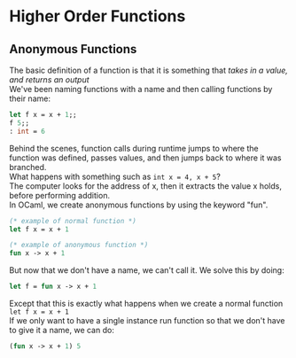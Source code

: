 # Higher Order Functions
## Anonymous Functions
The basic definition of a function is that it is something that *takes in a value, and returns an output* <br>
We've been naming functions with a name and then calling functions by their name: <br>
```ocaml
let f x = x + 1;;
f 5;;
: int = 6
```
Behind the scenes, function calls during runtime jumps to where the function was defined, passes values, and then jumps back to where it was branched. <br>
What happens with something such as `int x = 4, x + 5`?<br>
The computer looks for the address of x, then it extracts the value x holds, before performing addition. <br>
In OCaml, we create anonymous functions by using the keyword "fun".
```ocaml
(* example of normal function *)
let f x = x + 1

(* example of anonymous function *)
fun x -> x + 1
```
But now that we don't have a name, we can't call it. We solve this by doing:
```ocaml
let f = fun x -> x + 1
```
Except that this is exactly what happens when we create a normal function `let f x = x + 1`<br>
If we only want to have a single instance run function so that we don't have to give it a name, we can do:
```ocaml
(fun x -> x + 1) 5
```
